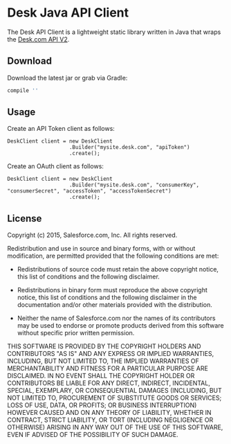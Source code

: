 # Desk Java API Client

The Desk API Client is a lightweight static library written in Java that wraps the [Desk.com API V2][1].

## Download
Download the latest jar or grab via Gradle:
```groovy
compile ''
```

## Usage

Create an API Token client as follows:

```
DeskClient client = new DeskClient
                    .Builder("mysite.desk.com", "apiToken")
                    .create();
```

Create an OAuth client as follows:

```
DeskClient client = new DeskClient
                    .Builder("mysite.desk.com", "consumerKey", "consumerSecret", "accessToken", "accessTokenSecret")
                    .create();
```

## License

Copyright (c) 2015, Salesforce.com, Inc.
All rights reserved.

Redistribution and use in source and binary forms, with or without modification, are permitted provided that the following conditions are met:

* Redistributions of source code must retain the above copyright notice, this list of conditions and the following disclaimer.

* Redistributions in binary form must reproduce the above copyright notice, this list of conditions and the following disclaimer in the documentation and/or other materials provided with the distribution.

* Neither the name of Salesforce.com nor the names of its contributors may be used to endorse or promote products derived from this software without specific prior written permission.

THIS SOFTWARE IS PROVIDED BY THE COPYRIGHT HOLDERS AND CONTRIBUTORS "AS IS" AND ANY EXPRESS OR IMPLIED WARRANTIES, INCLUDING, BUT NOT LIMITED TO, THE IMPLIED WARRANTIES OF MERCHANTABILITY AND FITNESS FOR A PARTICULAR PURPOSE ARE DISCLAIMED. IN NO EVENT SHALL THE COPYRIGHT HOLDER OR CONTRIBUTORS BE LIABLE FOR ANY DIRECT, INDIRECT, INCIDENTAL, SPECIAL, EXEMPLARY, OR CONSEQUENTIAL DAMAGES (INCLUDING, BUT NOT LIMITED TO, PROCUREMENT OF SUBSTITUTE GOODS OR SERVICES; LOSS OF USE, DATA, OR PROFITS; OR BUSINESS INTERRUPTION) HOWEVER CAUSED AND ON ANY THEORY OF LIABILITY, WHETHER IN CONTRACT, STRICT LIABILITY, OR TORT (INCLUDING NEGLIGENCE OR OTHERWISE) ARISING IN ANY WAY OUT OF THE USE OF THIS SOFTWARE, EVEN IF ADVISED OF THE POSSIBILITY OF SUCH DAMAGE.

[1]: http://dev.desk.com
